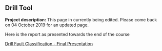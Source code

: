## Drill Tool

**Project description:** This page in currently being edited. Please come back on 04 October 2019 for an updated page.

Here is the report as presented towards the end of the course

[Drill Fault Classification - Final Presentation](/pdf/drill_fault_ppt.pdf)